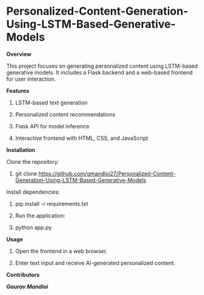 # Personalized-Content-Generation-Using-LSTM-Based-Generative-Models

**Overview**

This project focuses on generating personalized content using LSTM-based generative models. It includes a Flask backend and a web-based frontend for user interaction.

**Features**

1. LSTM-based text generation

2. Personalized content recommendations

3. Flask API for model inference

4. Interactive frontend with HTML, CSS, and JavaScript

**Installation**

Clone the repository:

1. git clone https://github.com/gmandloi27/Personalized-Content-Generation-Using-LSTM-Based-Generative-Models

Install dependencies:

1. pip install -r requirements.txt

2. Run the application:

3. python app.py

**Usage**

1. Open the frontend in a web browser.

2. Enter text input and receive AI-generated personalized content.

**Contributors**

***Gaurav Mandloi***
